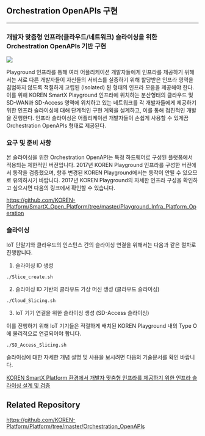 ## Orchestration OpenAPIs 구현
-------------------------------------------------------
### 개발자 맞춤형 인프라(클라우드/네트워크) 슬라이싱을 위한 Orchestration OpenAPIs 기반 구현

![](https://github.com/KOREN-Platform/Platform/blob/master/Images/3-1.png)

Playground 인프라를 통해 여러 어플리케이션 개발자들에게 인프라를 제공하기 위해서는 서로 다른 개발자들이 자신들의 서비스를 실증하기 위해 할당받은 인프라 영역을 침범하지 않도록 적절하게 고립된 (Isolated) 된 형태의 인프라 모음을 제공해야 한다. 이를 위해 KOREN SmartX Playground 인프라에 위치하는 분산형태의 클라우드 및 SD-WAN과 SD-Access 영역에 위치하고 있는 네트워크를 각 개발자들에게 제공하기 위한 인프라 슬라이싱에 대해 단계적인 구현 계획을 설계하고, 이를 통해 점진적인 개발을 진행한다. 인프라 슬라이싱은 어플리케이션 개발자들이 손쉽게 사용할 수 있게끔 Orchestration OpenAPIs 형태로 제공된다.

### 요구 및 준비 사항
본 슬라이싱을 위한 Orchestration OpenAPI는 특정 하드웨어로 구성된 플랫폼에서 적용되는 제한적인 버전입니다. 2017년 KOREN Playground 인프라를 구성한 버전에서 동작을 검증했으며, 향후 변경된 KOREN Playground에서는 동작이 안될 수 있으므로 유의하시기 바랍니다. 2017년 KOREN Playground의 자세한 인프라 구성을 확인하고 싶으시면 다음의 링크에서 확인할 수 있습니다.

https://github.com/KOREN-Platform/SmartX_Open_Platform/tree/master/Playground_Infra_Platform_Operation


### 슬라이싱
IoT 단말기와 클라우드의 인스턴스 간의 슬라이싱 연결을 위해서는 다음과 같은 절차로 진행합니다.

1. 슬라이싱 ID 생성
```
./Slice_create.sh
```

2. 슬라이싱 ID 기반의 클라우드 가상 머신 생성 (클라우드 슬라이싱)
```
./Cloud_Slicing.sh
```

3. IoT 기기 연결을 위한 슬라이싱 생성 (SD-Access 슬라이싱)

이를 진행하기 위해 IoT 기기들은 적절하게 배치된 KOREN Playground 내의 Type O에 물리적으로 연결되어야 합니다.
```
./SD_Access_Slicing.sh
```

슬라이싱에 대한 자세한 개념 설명 및 사용을 보시려면 다음의 기술문서를 확인 바랍니다.

[KOREN SmartX Platform 환경에서 개발자 맞춤형 인프라를 제공하기 위한 인프라 슬라이싱 설계 및 검증](https://github.com/KOREN-Platform/Technical_Documents/blob/master/KOREN%2305_KOREN%20SmartX%20Platform%20%ED%99%98%EA%B2%BD%EC%97%90%EC%84%9C%20%EA%B0%9C%EB%B0%9C%EC%9E%90%20%EB%A7%9E%EC%B6%A4%ED%98%95%20%EC%9D%B8%ED%94%84%EB%9D%BC%EB%A5%BC%20%EC%A0%9C%EA%B3%B5%ED%95%98%EA%B8%B0%20%EC%9C%84%ED%95%9C%20%EC%9D%B8%ED%94%84%EB%9D%BC%20%EC%8A%AC%EB%9D%BC%EC%9D%B4%EC%8B%B1%20%EC%84%A4%EA%B3%84%20%EB%B0%8F%20%EA%B2%80%EC%A6%9D(2017)-GIST.pdf)

  
Related Repository
----------------------------
https://github.com/KOREN-Platform/Platform/tree/master/Orchestration_OpenAPIs 

